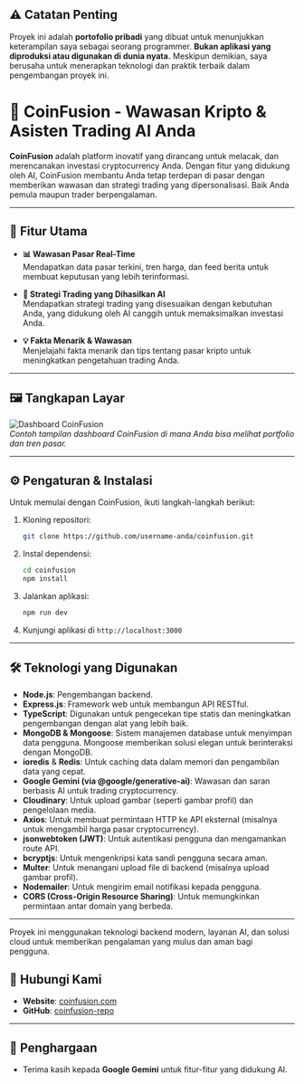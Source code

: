 ## ⚠️ Catatan Penting

Proyek ini adalah **portofolio pribadi** yang dibuat untuk menunjukkan keterampilan saya sebagai seorang programmer. **Bukan aplikasi yang diproduksi atau digunakan di dunia nyata.** Meskipun demikian, saya berusaha untuk menerapkan teknologi dan praktik terbaik dalam pengembangan proyek ini.

# 🌟 CoinFusion - Wawasan Kripto & Asisten Trading AI Anda

**CoinFusion** adalah platform inovatif yang dirancang untuk melacak, dan merencanakan investasi cryptocurrency Anda. Dengan fitur yang didukung oleh AI, CoinFusion membantu Anda tetap terdepan di pasar dengan memberikan wawasan dan strategi trading yang dipersonalisasi. Baik Anda pemula maupun trader berpengalaman.

---

## 🚀 Fitur Utama

- **📊 Wawasan Pasar Real-Time**  
  Mendapatkan data pasar terkini, tren harga, dan feed berita untuk membuat keputusan yang lebih terinformasi.

- **🤖 Strategi Trading yang Dihasilkan AI**  
  Mendapatkan strategi trading yang disesuaikan dengan kebutuhan Anda, yang didukung oleh AI canggih untuk memaksimalkan investasi Anda.

- **💡 Fakta Menarik & Wawasan**  
  Menjelajahi fakta menarik dan tips tentang pasar kripto untuk meningkatkan pengetahuan trading Anda.

---

## 🖼️ Tangkapan Layar

![Dashboard CoinFusion](assets/images/dashboard.png)  
_Contoh tampilan dashboard CoinFusion di mana Anda bisa melihat portfolio dan tren pasar._

---

## ⚙️ Pengaturan & Instalasi

Untuk memulai dengan CoinFusion, ikuti langkah-langkah berikut:

1. Kloning repositori:

   ```bash
   git clone https://github.com/username-anda/coinfusion.git
   ```

2. Instal dependensi:

   ```bash
   cd coinfusion
   npm install
   ```

3. Jalankan aplikasi:

   ```bash
   npm run dev
   ```

4. Kunjungi aplikasi di `http://localhost:3000`

---

## 🛠️ Teknologi yang Digunakan

- **Node.js**: Pengembangan backend.
- **Express.js**: Framework web untuk membangun API RESTful.
- **TypeScript**: Digunakan untuk pengecekan tipe statis dan meningkatkan pengembangan dengan alat yang lebih baik.
- **MongoDB & Mongoose**: Sistem manajemen database untuk menyimpan data pengguna. Mongoose memberikan solusi elegan untuk berinteraksi dengan MongoDB.
- **ioredis** & **Redis**: Untuk caching data dalam memori dan pengambilan data yang cepat.
- **Google Gemini (via @google/generative-ai)**: Wawasan dan saran berbasis AI untuk trading cryptocurrency.
- **Cloudinary**: Untuk upload gambar (seperti gambar profil) dan pengelolaan media.
- **Axios**: Untuk membuat permintaan HTTP ke API eksternal (misalnya untuk mengambil harga pasar cryptocurrency).
- **jsonwebtoken (JWT)**: Untuk autentikasi pengguna dan mengamankan route API.
- **bcryptjs**: Untuk mengenkripsi kata sandi pengguna secara aman.
- **Multer**: Untuk menangani upload file di backend (misalnya upload gambar profil).
- **Nodemailer**: Untuk mengirim email notifikasi kepada pengguna.
- **CORS (Cross-Origin Resource Sharing)**: Untuk memungkinkan permintaan antar domain yang berbeda.

---

Proyek ini menggunakan teknologi backend modern, layanan AI, dan solusi cloud untuk memberikan pengalaman yang mulus dan aman bagi pengguna.

## 🤝 Hubungi Kami

- **Website**: [coinfusion.com](https://coinfusion.com)
- **GitHub**: [coinfusion-repo](https://github.com/Adityasputra/coinfusion-server)

---

## 🎉 Penghargaan

- Terima kasih kepada **Google Gemini** untuk fitur-fitur yang didukung AI.
